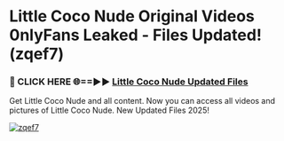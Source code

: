 # Little Coco Nude Original Videos 0nlyFans Leaked - Files Updated! (zqef7)

<h3>🔴 CLICK HERE 🌐==►► <a href="https://tinyurl.com/4mcuefdz" rel="nofollow">Little Coco Nude Updated Files</a></h3>

Get Little Coco Nude and all content. Now you can access all videos and pictures of Little Coco Nude. New Updated Files 2025!

[![zqef7](https://i.imgur.com/StAQSOY.gif)](https://tinyurl.com/4mcuefdz)
